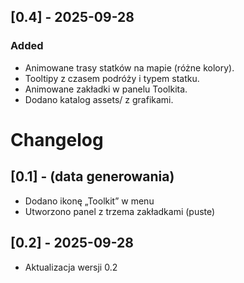 ## [0.4] - 2025-09-28
### Added
- Animowane trasy statków na mapie (różne kolory).
- Tooltipy z czasem podróży i typem statku.
- Animowane zakładki w panelu Toolkita.
- Dodano katalog assets/ z grafikami.
# Changelog

## [0.1] - (data generowania)
- Dodano ikonę „Toolkit” w menu
- Utworzono panel z trzema zakładkami (puste)
## [0.2] - 2025-09-28
- Aktualizacja wersji 0.2

